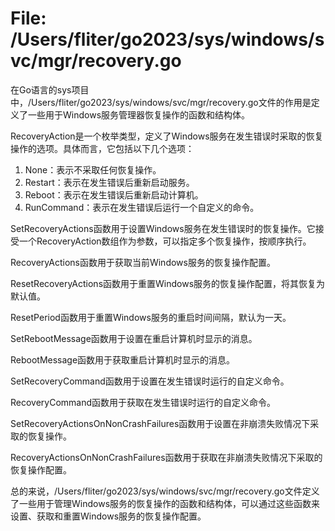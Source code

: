 # File: /Users/fliter/go2023/sys/windows/svc/mgr/recovery.go

在Go语言的sys项目中，/Users/fliter/go2023/sys/windows/svc/mgr/recovery.go文件的作用是定义了一些用于Windows服务管理器恢复操作的函数和结构体。

RecoveryAction是一个枚举类型，定义了Windows服务在发生错误时采取的恢复操作的选项。具体而言，它包括以下几个选项：

1. None：表示不采取任何恢复操作。
2. Restart：表示在发生错误后重新启动服务。
3. Reboot：表示在发生错误后重新启动计算机。
4. RunCommand：表示在发生错误后运行一个自定义的命令。

SetRecoveryActions函数用于设置Windows服务在发生错误时的恢复操作。它接受一个RecoveryAction数组作为参数，可以指定多个恢复操作，按顺序执行。

RecoveryActions函数用于获取当前Windows服务的恢复操作配置。

ResetRecoveryActions函数用于重置Windows服务的恢复操作配置，将其恢复为默认值。

ResetPeriod函数用于重置Windows服务的重启时间间隔，默认为一天。

SetRebootMessage函数用于设置在重启计算机时显示的消息。

RebootMessage函数用于获取重启计算机时显示的消息。

SetRecoveryCommand函数用于设置在发生错误时运行的自定义命令。

RecoveryCommand函数用于获取在发生错误时运行的自定义命令。

SetRecoveryActionsOnNonCrashFailures函数用于设置在非崩溃失败情况下采取的恢复操作。

RecoveryActionsOnNonCrashFailures函数用于获取在非崩溃失败情况下采取的恢复操作配置。

总的来说，/Users/fliter/go2023/sys/windows/svc/mgr/recovery.go文件定义了一些用于管理Windows服务的恢复操作的函数和结构体，可以通过这些函数来设置、获取和重置Windows服务的恢复操作配置。

